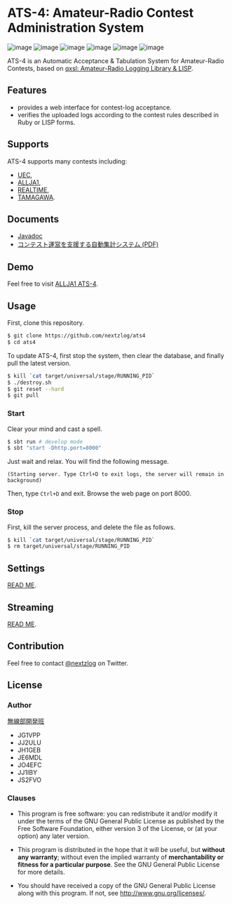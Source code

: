 ATS-4: Amateur-Radio Contest Administration System
====

![image](https://img.shields.io/badge/sbt-1.3.8-red.svg)
![image](https://img.shields.io/badge/Java-JDK11-red.svg)
![image](https://img.shields.io/badge/Scala-2.13-orange.svg)
![image](https://img.shields.io/badge/JRuby-9.2-orange.svg)
![image](https://img.shields.io/badge/PlayFramework-2.8-blueviolet.svg)
![image](https://img.shields.io/badge/license-GPL3-darkblue.svg)

ATS-4 is an Automatic Acceptance & Tabulation System for Amateur-Radio Contests, based on [qxsl: Amateur-Radio Logging Library & LISP](https://github.com/nextzlog/qxsl).

## Features

- provides a web interface for contest-log acceptance.
- verifies the uploaded logs according to the contest rules described in Ruby or LISP forms.

## Supports

ATS-4 supports many contests including:

- [UEC](https://www.ja1zgp.com/uectest_public_info/),
- [ALLJA1](http://ja1zlo.u-tokyo.org/allja1/),
- [REALTIME](http://ja1zlo.u-tokyo.org/rt/rt1.html),
- [TAMAGAWA](http://apollo.c.ooco.jp/).

## Documents

- [Javadoc](https://nextzlog.github.io/qxsl/doc/index.html)
- [コンテスト運営を支援する自動集計システム (PDF)](https://pafelog.net/ats4.pdf)

## Demo

Feel free to visit [ALLJA1 ATS-4](https://allja1.org).

## Usage

First, clone this repository.

```sh
$ git clone https://github.com/nextzlog/ats4
$ cd ats4
```

To update ATS-4, first stop the system, then clear the database, and finally pull the latest version.

```sh
$ kill `cat target/universal/stage/RUNNING_PID`
$ ./destroy.sh
$ git reset --hard
$ git pull
```

### Start

Clear your mind and cast a spell.

```sh
$ sbt run # develop mode
$ sbt "start -Dhttp.port=8000"
```

Just wait and relax.
You will find the following message.

```
(Starting server. Type Ctrl+D to exit logs, the server will remain in background)
```

Then, type `Ctrl+D` and exit.
Browse the web page on port 8000.

### Stop

First, kill the server process, and delete the file as follows.

```sh
$ kill `cat target/universal/stage/RUNNING_PID`
$ rm target/universal/stage/RUNNING_PID
```

## Settings

[READ ME](CONFIG.md).

## Streaming

[READ ME](STREAM.md).

## Contribution

Feel free to contact [@nextzlog](https://twitter.com/nextzlog) on Twitter.

## License

### Author

[無線部開発班](https://pafelog.net)

- JG1VPP
- JJ2ULU
- JH1GEB
- JE6MDL
- JO4EFC
- JJ1IBY
- JS2FVO

### Clauses

- This program is free software: you can redistribute it and/or modify it under the terms of the GNU General Public License as published by the Free Software Foundation, either version 3 of the License, or (at your option) any later version.

- This program is distributed in the hope that it will be useful, but **without any warranty**; without even the implied warranty of **merchantability or fitness for a particular purpose**.
See the GNU General Public License for more details.

- You should have received a copy of the GNU General Public License along with this program.
If not, see <http://www.gnu.org/licenses/>.
